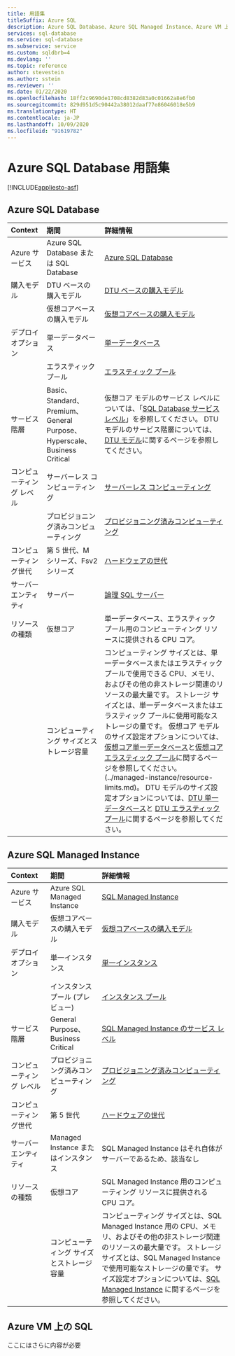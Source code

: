 ```yaml
---
title: 用語集
titleSuffix: Azure SQL
description: Azure SQL Database、Azure SQL Managed Instance、Azure VM 上の SQL で使用する用語集です。
services: sql-database
ms.service: sql-database
ms.subservice: service
ms.custom: sqldbrb=4
ms.devlang: ''
ms.topic: reference
author: stevestein
ms.author: sstein
ms.reviewer: ''
ms.date: 01/22/2020
ms.openlocfilehash: 18ff2c9690de1708cd8382d83a0c01662a8e6fb0
ms.sourcegitcommit: 829d951d5c90442a38012daaf77e86046018e5b9
ms.translationtype: HT
ms.contentlocale: ja-JP
ms.lasthandoff: 10/09/2020
ms.locfileid: "91619782"
---
```

# <a name="azure-sql-database-glossary-of-terms"></a>Azure SQL Database 用語集
[!INCLUDE[appliesto-asf](includes/appliesto-asf.md)]

## <a name="azure-sql-database"></a>Azure SQL Database

|Context|期間|詳細情報|
|:---|:---|:---|
|Azure サービス|Azure SQL Database または SQL Database|[Azure SQL Database](database/sql-database-paas-overview.md)|
|購入モデル|DTU ベースの購入モデル|[DTU ベースの購入モデル](database/service-tiers-dtu.md)|
||仮想コアベースの購入モデル|[仮想コアベースの購入モデル](database/service-tiers-vcore.md)|
|デプロイ オプション |単一データベース|[単一データベース](database/single-database-overview.md)|
||エラスティック プール|[エラスティック プール](database/elastic-pool-overview.md)|
|サービス階層|Basic、Standard、Premium、General Purpose、Hyperscale、Business Critical|仮想コア モデルのサービス レベルについては、「[SQL Database サービス レベル](database/service-tiers-vcore.md#service-tiers)」を参照してください。 DTU モデルのサービス階層については、[DTU モデル](database/service-tiers-dtu.md#compare-the-dtu-based-service-tiers)に関するページを参照してください。|
|コンピューティング レベル|サーバーレス コンピューティング|[サーバーレス コンピューティング](database/service-tiers-vcore.md#compute-tiers)
||プロビジョニング済みコンピューティング|[プロビジョニング済みコンピューティング](database/service-tiers-vcore.md#compute-tiers)
|コンピューティング世代|第 5 世代、M シリーズ、Fsv2 シリーズ|[ハードウェアの世代](database/service-tiers-vcore.md#hardware-generations)
|サーバー エンティティ| サーバー |[論理 SQL サーバー](database/logical-servers.md)|
|リソースの種類|仮想コア|単一データベース、エラスティック プール用のコンピューティング リソースに提供される CPU コア。 |
||コンピューティング サイズとストレージ容量|コンピューティング サイズとは、単一データベースまたはエラスティック プールで使用できる CPU、メモリ、およびその他の非ストレージ関連のリソースの最大量です。  ストレージ サイズとは、単一データベースまたはエラスティック プールに使用可能なストレージの量です。 仮想コア モデルのサイズ設定オプションについては、[仮想コア単一データベース](database/resource-limits-vcore-single-databases.md)と[仮想コア エラスティック プール](database/resource-limits-vcore-elastic-pools.md)に関するページを参照してください。  (../managed-instance/resource-limits.md)。  DTU モデルのサイズ設定オプションについては、[DTU 単一データベース](database/resource-limits-dtu-single-databases.md)と [DTU エラスティック プール](database/resource-limits-dtu-elastic-pools.md)に関するページを参照してください。

## <a name="azure-sql-managed-instance"></a>Azure SQL Managed Instance

|Context|期間|詳細情報|
|:---|:---|:---|
|Azure サービス|Azure SQL Managed Instance|[SQL Managed Instance](managed-instance/sql-managed-instance-paas-overview.md)|
|購入モデル|仮想コアベースの購入モデル|[仮想コアベースの購入モデル](database/service-tiers-vcore.md)|
|デプロイ オプション |単一インスタンス|[単一インスタンス](managed-instance/sql-managed-instance-paas-overview.md)|
||インスタンス プール (プレビュー)|[インスタンス プール](managed-instance/instance-pools-overview.md)|
|サービス階層|General Purpose、Business Critical|[SQL Managed Instance のサービス レベル](managed-instance/sql-managed-instance-paas-overview.md#service-tiers)|
|コンピューティング レベル|プロビジョニング済みコンピューティング|[プロビジョニング済みコンピューティング](database/service-tiers-vcore.md#compute-tiers)|
|コンピューティング世代|第 5 世代|[ハードウェアの世代](database/service-tiers-vcore.md#hardware-generations)
|サーバー エンティティ|Managed Instance またはインスタンス| SQL Managed Instance はそれ自体がサーバーであるため、該当なし |
|リソースの種類|仮想コア|SQL Managed Instance 用のコンピューティング リソースに提供される CPU コア。|
||コンピューティング サイズとストレージ容量|コンピューティング サイズとは、SQL Managed Instance 用の CPU、メモリ、およびその他の非ストレージ関連のリソースの最大量です。  ストレージ サイズとは、SQL Managed Instance で使用可能なストレージの量です。  サイズ設定オプションについては、[SQL Managed Instance](managed-instance/resource-limits.md) に関するページを参照してください。 |

## <a name="sql-on-azure-vm"></a>Azure VM 上の SQL

ここにはさらに内容が必要
